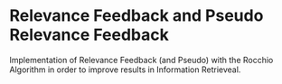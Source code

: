 # Relevance Feedback and Pseudo Relevance Feedback
Implementation of Relevance Feedback (and Pseudo) with the Rocchio Algorithm in order to improve results in Information Retrieveal.
